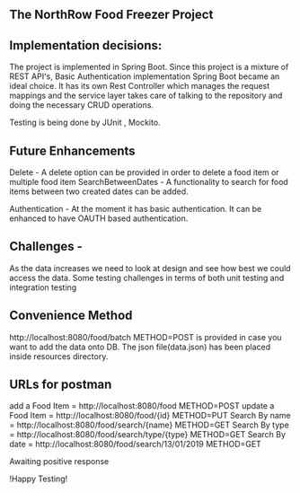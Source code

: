 The NorthRow Food Freezer Project
----------------------------------

Implementation decisions: 
-------------------------
The project is implemented in Spring Boot. Since this project is a mixture of REST API's, Basic Authentication implementation Spring Boot became an ideal choice. It has its own Rest Controller which manages the request mappings and the service layer takes care of talking to the repository and doing the necessary CRUD operations. 

Testing is being done by JUnit , Mockito.

Future Enhancements
--------------------
Delete - A delete option can be provided in order to delete a food item or multiple food item
SearchBetweenDates - A functionality to search for food items between two created dates can be added.

Authentication - At the moment it has basic authentication. It can be enhanced to have OAUTH based authentication.

Challenges - 
------------
As the data increases we need to look at design and see how best we could access the data. 
Some testing challenges in terms of both unit testing and integration testing 

Convenience Method
-------------------

http://localhost:8080/food/batch METHOD=POST is provided in case you want to add the data onto DB. The json file(data.json) has been placed inside resources directory.

URLs for postman
-----------------
add a Food Item = http://localhost:8080/food  METHOD=POST
update a Food Item = http://localhost:8080/food/{id}  METHOD=PUT
Search By name = http://localhost:8080/food/search/{name} METHOD=GET
Search By type = http://localhost:8080/food/search/type/{type}  METHOD=GET
Search By date = http://localhost:8080/food/search/13/01/2019 METHOD=GET

Awaiting positive response

!Happy Testing!

